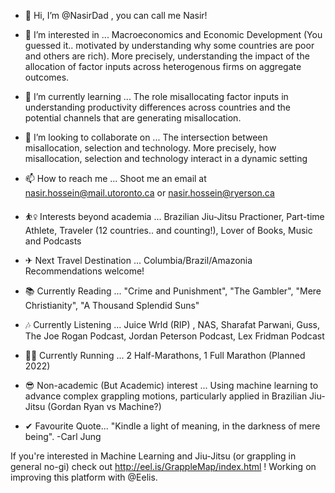 - 👋 Hi, I’m @NasirDad , you can call me Nasir!
- 👀 I’m interested in ... Macroeconomics and Economic Development (You guessed it.. motivated by understanding why some countries are poor and others are rich). More precisely, understanding the impact of the allocation of factor inputs across heterogenous firms on aggregate outcomes.
- 🌱 I’m currently learning ... The role misallocating factor inputs in understanding productivity differences across countries and the potential channels that are generating misallocation. 
- 💞️ I’m looking to collaborate on ... The intersection between misallocation, selection and technology. More precisely, how misallocation, selection and technology interact in a dynamic setting
- 📫 How to reach me ... Shoot me an email at nasir.hossein@mail.utoronto.ca or nasir.hossein@ryerson.ca


- ⛹️‍♀️ Interests beyond academia ... Brazilian Jiu-Jitsu Practioner, Part-time Athlete, Traveler (12 countries.. and counting!), Lover of Books, Music and Podcasts
- ✈ Next Travel Destination ... Columbia/Brazil/Amazonia Recommendations welcome!
- 📚 Currently Reading ... "Crime and Punishment", "The Gambler", "Mere Christianity", "A Thousand Splendid Suns"
- 🎶 Currently Listening ... Juice Wrld (RIP) , NAS, Sharafat Parwani, Guss, The Joe Rogan Podcast, Jordan Peterson Podcast, Lex Fridman Podcast
- 🏃‍♀️ Currently Running ... 2 Half-Marathons, 1 Full Marathon (Planned 2022)
- 😎 Non-academic (But Academic) interest ... Using machine learning to advance complex grappling motions, particularly applied in Brazilian Jiu-Jitsu (Gordan Ryan vs Machine?)
- ✔ Favourite Quote... "Kindle a light of meaning, in the darkness of mere being". -Carl Jung 

If you're interested in Machine Learning and Jiu-Jitsu (or grappling in general no-gi) check out http://eel.is/GrappleMap/index.html ! Working on improving this platform with @Eelis.


<!---
NasirDad/NasirDad is a ✨ special ✨ repository because its `README.md` (this file) appears on your GitHub profile.
You can click the Preview link to take a look at your changes.
--->
